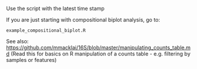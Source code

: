 Use the script with the latest time stamp

If you are just starting with compositional biplot analysis, go to:

`example_compositional_biplot.R`

See also:
https://github.com/mmacklai/16S/blob/master/manipulating_counts_table.md (Read this for basics on R manipulation of a counts table - e.g. filtering by samples or features)
